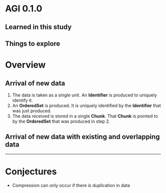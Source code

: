 # AGI 0.1.0

## Learned in this study

## Things to explore

# Overview

## Arrival of new data

1. The data is taken as a single unit. An **Identifier** is produced to uniquely identify it.
2. An **OrderedSet** is produced. It is uniquely identified by the **Identifier** that was just produced.
3. The data received is stored in a single **Chunk**. That **Chunk** is pointed to by the **OrderedSet** that was produced in step 2.

## Arrival of new data with existing and overlapping data

-----

# Conjectures
* Compression can only occur if there is duplication in data